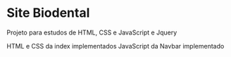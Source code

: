 # Site Biodental

Projeto para estudos de HTML, CSS e JavaScript e Jquery

HTML e CSS da index implementados
JavaScript da Navbar implementado
